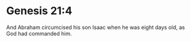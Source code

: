 # Genesis 21:4

And Abraham circumcised his son Isaac when he was eight days old, as God had commanded him.
